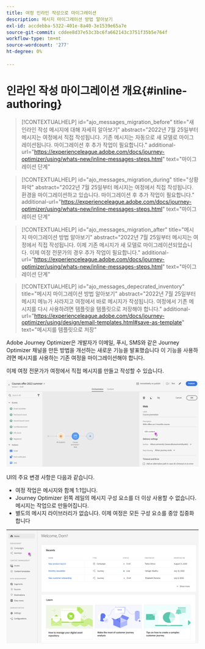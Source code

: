 ```yaml
---
title: 여정 인라인 작성으로 마이그레이션
description: 메시지 마이그레이션 방법 알아보기
exl-id: accdebba-5322-401e-8a40-3e1539e65a7e
source-git-commit: cddee8d37e53c3bc6fa662143c3751f35b5e764f
workflow-type: tm+mt
source-wordcount: '277'
ht-degree: 0%

---
```



# 인라인 작성 마이그레이션 개요{#inline-authoring}

>[!CONTEXTUALHELP]
>id="ajo_messages_migration_before"
>title="새 인라인 작성 메시지에 대해 자세히 알아보기"
>abstract="2022년 7월 25일부터 메시지는 여정에서 직접 작성됩니다. 기존 메시지는 자동으로 새 모델로 마이그레이션됩니다. 마이그레이션 후 추가 작업이 필요합니다."
>additional-url="https://experienceleague.adobe.com/docs/journey-optimizer/using/whats-new/inline-messages-steps.html" text="마이그레이션 단계"

>[!CONTEXTUALHELP]
>id="ajo_messages_migration_during"
>title="상황 파악"
>abstract="2022년 7월 25일부터 메시지는 여정에서 직접 작성됩니다. 환경을 마이그레이션하고 있습니다. 마이그레이션 후 추가 작업이 필요합니다."
>additional-url="https://experienceleague.adobe.com/docs/journey-optimizer/using/whats-new/inline-messages-steps.html" text="마이그레이션 단계"

>[!CONTEXTUALHELP]
>id="ajo_messages_migration_after"
>title="메시지 마이그레이션 방법 알아보기"
>abstract="2022년 7월 25일부터 메시지는 여정에서 직접 작성됩니다. 이제 기존 메시지가 새 모델로 마이그레이션되었습니다. 이제 여정 전문가의 경우 추가 작업이 필요합니다."
>additional-url="https://experienceleague.adobe.com/docs/journey-optimizer/using/whats-new/inline-messages-steps.html" text="마이그레이션 단계"

>[!CONTEXTUALHELP]
>id="ajo_messages_depecrated_inventory"
>title="메시지 마이그레이션 방법 알아보기"
>abstract="2022년 7월 25일부터 메시지 메뉴가 사라지고 여정에서 바로 메시지가 작성됩니다. 여정에서 기존 메시지를 다시 사용하려면 템플릿을 템플릿으로 저장해야 합니다."
>additional-url="https://experienceleague.adobe.com/docs/journey-optimizer/using/design/email-templates.html#save-as-template" text="메시지를 템플릿으로 저장"

Adobe Journey Optimizer은 개발자가 이메일, 푸시, SMS와 같은 Journey Optimizer 채널을 만든 방법을 개선하는 새로운 기능을 발표했습니다 이 기능을 사용하려면 메시지를 사용하는 기존 여정을 마이그레이션해야 합니다.

이제 여정 전문가가 여정에서 직접 메시지를 만들고 작성할 수 있습니다.

![](assets/inline-message.png)

UI의 주요 변경 사항은 다음과 같습니다.

* 여정 작업은 메시지와 함께 1:1입니다.
* Journey Optimizer 왼쪽 레일의 메시지 구성 요소를 더 이상 사용할 수 없습니다. 메시지는 작업으로 만들어집니다.
* 별도의 메시지 라이브러리가 없습니다. 이제 여정은 모든 구성 요소를 중앙 집중화합니다

![](assets/updated-left-rail.png)
